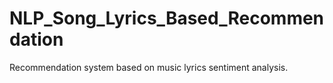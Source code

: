 # NLP_Song_Lyrics_Based_Recommendation
Recommendation system based on music lyrics sentiment analysis.
